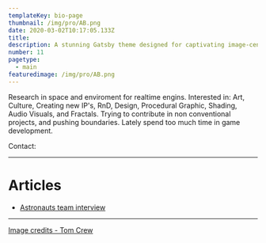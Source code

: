 ```yaml
---
templateKey: bio-page
thumbnail: /img/pro/AB.png
date: 2020-03-02T10:17:05.133Z
title: 
description: A stunning Gatsby theme designed for captivating image-centric websites, perfect for photographers, portfolios, and more.
number: 11
pagetype:
  - main
featuredimage: /img/pro/AB.png
---
```



Research in space and enviroment for realtime engins. Interested in: Art, Culture, Creating new IP's, RnD, Design, Procedural Graphic, Shading, Audio Visuals,  and Fractals. Trying to contribute in non conventional projects, and pushing boundaries. Lately spend too much time in game development. 

 Contact:  

 

--- 

# Articles


- [Astronauts team interview](https://www.theastronauts.com/2012/10/the-art-of-adam-bryla/)


--- 



<a href="https://unsplash.com/@tomcrewceramics" target="_blank">Image credits - Tom Crew</a>


